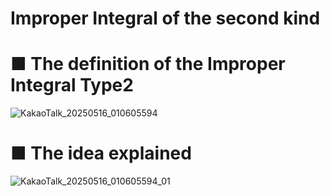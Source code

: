 # Improper Integral of the second kind

# ■ The definition of the Improper Integral Type2

![KakaoTalk_20250516_010605594](https://github.com/user-attachments/assets/6b78626f-b6dc-44e5-a420-ecb60aedacd6)

# ■ The idea explained

![KakaoTalk_20250516_010605594_01](https://github.com/user-attachments/assets/bad8138e-cca3-426a-b011-c970e45e0ef8)
